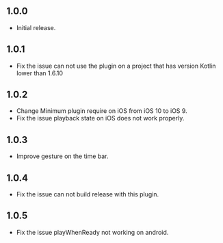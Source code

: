 ## 1.0.0

* Initial release.

## 1.0.1

* Fix the issue can not use the plugin on a project that has version Kotlin lower than 1.6.10

## 1.0.2

* Change Minimum plugin require on iOS from iOS 10 to iOS 9.
* Fix the issue playback state on iOS does not work properly.

## 1.0.3

* Improve gesture on the time bar.

## 1.0.4

* Fix the issue can not build release with this plugin.

## 1.0.5

* Fix the issue playWhenReady not working on android.